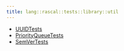 ```yaml
---
title: lang::rascal::tests::library::util
---
```



* [UUIDTests](../../../../../../Library/lang/rascal/tests/library/util/UUIDTests.md)
* [PriorityQueueTests](../../../../../../Library/lang/rascal/tests/library/util/PriorityQueueTests.md)
* [SemVerTests](../../../../../../Library/lang/rascal/tests/library/util/SemVerTests.md)